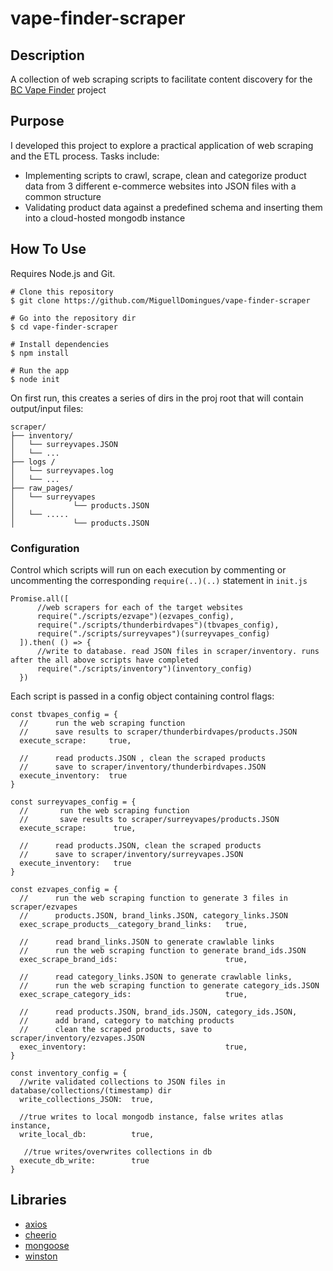 # vape-finder-scraper

## Description

A collection of web scraping scripts to facilitate content discovery for the [BC Vape Finder](https://github.com/MiguellDomingues/vape-finder-client/) project

## Purpose

I developed this project to explore a practical application of web scraping and the ETL process. Tasks include:

- Implementing scripts to crawl, scrape, clean and categorize product data from 3 different e-commerce websites into JSON files with a common structure
- Validating product data against a predefined schema and inserting them into a cloud-hosted mongodb instance

## How To Use

Requires Node.js and Git.
```
# Clone this repository
$ git clone https://github.com/MiguellDomingues/vape-finder-scraper

# Go into the repository dir
$ cd vape-finder-scraper

# Install dependencies
$ npm install

# Run the app
$ node init
```

On first run, this creates a series of dirs in the proj root that will contain output/input files:

```
scraper/
├── inventory/
│   └── surreyvapes.JSON
│   └── ...
├── logs /
│   └── surreyvapes.log
│   └── ...
├── raw_pages/  
│   └── surreyvapes
│             └── products.JSON
│   └── .....
│             └── products.JSON
```

### Configuration

Control which scripts will run on each execution by commenting or uncommenting the corresponding ```require(..)(..)``` statement in ```init.js```

~~~
Promise.all([
      //web scrapers for each of the target websites
      require("./scripts/ezvape")(ezvapes_config), 
      require("./scripts/thunderbirdvapes")(tbvapes_config),
      require("./scripts/surreyvapes")(surreyvapes_config)
  ]).then( () => {
      //write to database. read JSON files in scraper/inventory. runs after the all above scripts have completed
      require("./scripts/inventory")(inventory_config)        
  })
~~~

Each script is passed in a config object containing control flags:

```
const tbvapes_config = {
  //      run the web scraping function
  //      save results to scraper/thunderbirdvapes/products.JSON 
  execute_scrape:     true,

  //      read products.JSON , clean the scraped products
  //      save to scraper/inventory/thunderbirdvapes.JSON     
  execute_inventory:  true     
}
```

```
const surreyvapes_config = {
  //       run the web scraping function
  //       save results to scraper/surreyvapes/products.JSON
  execute_scrape:      true,

  //      read products.JSON, clean the scraped products
  //      save to scraper/inventory/surreyvapes.JSON    
  execute_inventory:   true     
}
```

```
const ezvapes_config = {
  //      run the web scraping function to generate 3 files in scraper/ezvapes
  //      products.JSON, brand_links.JSON, category_links.JSON
  exec_scrape_products__category_brand_links:   true,
  
  //      read brand_links.JSON to generate crawlable links
  //      run the web scraping function to generate brand_ids.JSON
  exec_scrape_brand_ids:                        true,
  
  //      read category_links.JSON to generate crawlable links,
  //      run the web scraping function to generate category_ids.JSON
  exec_scrape_category_ids:                     true,
  
  //      read products.JSON, brand_ids.JSON, category_ids.JSON,
  //      add brand, category to matching products
  //      clean the scraped products, save to scraper/inventory/ezvapes.JSON  
  exec_inventory:                               true,
}
```

```
const inventory_config = {
  //write validated collections to JSON files in database/collections/(timestamp) dir 
  write_collections_JSON:  true,

  //true writes to local mongodb instance, false writes atlas instance,  
  write_local_db:          true,

   //true writes/overwrites collections in db
  execute_db_write:        true 
}
```

## Libraries

- [axios](https://github.com/axios/axios)
- [cheerio](https://github.com/cheeriojs/cheerio)
- [mongoose](https://github.com/Automattic/mongoose)
- [winston](https://github.com/winstonjs/winston)






